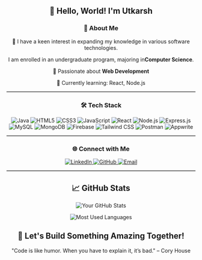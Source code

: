 <h2 align="center">
  👋 Hello, World! I'm Utkarsh
</h2>

<h3 align="center"> 🚀 About Me</h3>
 <p align="center">👀 I have a keen interest in expanding my knowledge in various software technologies.</p>
 <p align="center">I am enrolled in an undergraduate program, majoring in<strong>Computer Science</strong>.</p>
<p align="center">🌟 Passionate about <strong>Web Development</strong>  </p>
<p align="center">🌱 Currently learning: React, Node.js </p>
<hr style="border: 1px solid #ccc;">  

<h3 align="center"> 🛠️ Tech Stack  </h3>

<p align="center"> <img src="https://img.shields.io/badge/Java-007396?style=for-the-badge&logo=java&logoColor=white" alt="Java"/> <img src="https://img.shields.io/badge/HTML5-E34F26?style=for-the-badge&logo=html5&logoColor=white" alt="HTML5"/> <img src="https://img.shields.io/badge/CSS3-1572B6?style=for-the-badge&logo=css3&logoColor=white" alt="CSS3"/> <img src="https://img.shields.io/badge/JavaScript-F7DF1E?style=for-the-badge&logo=javascript&logoColor=black" alt="JavaScript"/> <img src="https://img.shields.io/badge/React-61DAFB?style=for-the-badge&logo=react&logoColor=black" alt="React"/> <img src="https://img.shields.io/badge/Node.js-339933?style=for-the-badge&logo=node.js&logoColor=white" alt="Node.js"/> <img src="https://img.shields.io/badge/Express.js-000000?style=for-the-badge&logo=express&logoColor=white" alt="Express.js"/> <img src="https://img.shields.io/badge/MySQL-4479A1?style=for-the-badge&logo=mysql&logoColor=white" alt="MySQL"/> <img src="https://img.shields.io/badge/MongoDB-47A248?style=for-the-badge&logo=mongodb&logoColor=white" alt="MongoDB"/> <img src="https://img.shields.io/badge/Firebase-FFCA28?style=for-the-badge&logo=firebase&logoColor=black" alt="Firebase"/> <img src="https://img.shields.io/badge/Tailwind%20CSS-38B2AC?style=for-the-badge&logo=tailwind-css&logoColor=white" alt="Tailwind CSS"/> <img src="https://img.shields.io/badge/Postman-FF6C37?style=for-the-badge&logo=postman&logoColor=white" alt="Postman"/>    <img src="https://img.shields.io/badge/Appwrite-F7DF1A?style=for-the-badge&logo=appwrite&logoColor=black" alt="Appwrite"/> </p>
<hr style="border: 1px solid #ccc;">

<h3 align="center">🌐 Connect with Me </h3>

<p align="center">
  <a href="https://linkedin.com/in/utkxrsh13" target="_blank">
    <img src="https://img.shields.io/badge/LinkedIn-blue?style=flat-square&logo=linkedin&logoColor=white" alt="LinkedIn"/>
  </a>
  <a href="https://github.com/utkxrsh13" target="_blank">
    <img src="https://img.shields.io/badge/GitHub-black?style=flat-square&logo=github&logoColor=white" alt="GitHub"/>
  </a>
  <a href="mailto:utkarsht0813@gmail.com" target="_blank">
    <img src="https://img.shields.io/badge/Email-red?style=flat-square&logo=gmail&logoColor=white" alt="Email"/>
  </a>  
</p>
<hr style="border: 1px solid #ccc;">

<h2 align="center">📈 GitHub Stats</h2>
<p align="center">
  <img src="https://github-readme-stats.vercel.app/api?username=utkxrsh13&show_icons=true&hide_title=true&count_private=true&theme=merko&layout=compact&hide=stars" alt="Your GitHub Stats"/>
</p>

<p align="center">
  <img src="https://github-readme-stats.vercel.app/api/top-langs/?username=utkxrsh13&layout=compact&theme=merko" alt="Most Used Languages"/>
</p>


<h2 align="center"> 🚀 Let's Build Something Amazing Together!</h2>

<p align="center">"Code is like humor. When you have to explain it, it’s bad." – Cory House</p>

<!--
**utkxrsh13/utkxrsh13** is a ✨ _special_ ✨ repository because its `README.md` (this file) appears on your GitHub profile.

Here are some ideas to get you started:

- 🔭 I’m currently working on ...
- 🌱 I’m currently learning ...
- 👯 I’m looking to collaborate on ...
- 🤔 I’m looking for help with ...
- 💬 Ask me about ...
- 📫 How to reach me: ...
- 😄 Pronouns: ...
- ⚡ Fun fact: ...
-->
